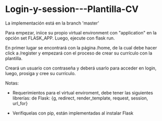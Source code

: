 # Login-y-session---Plantilla-CV

La implementación está en la branch 'master' 

Para empezar, iniice su propio virtual environment con "application" en la opción set FLASK_APP. Luego, ejecute con flask run.

En primer lugar se encontrará con la página /home, de la cual debe hacer click a /register y empezará con el proceso de crear su currículo con la plantilla. 

Creará un usuario con contraseña y deberá usarlo para acceder en login, luego, prosiga y cree su currículo. 

Notas:
- Requerimientos para el virtual enviroment, debe tener las siguientes librerías: de Flask: {g, redirect, render_template, request, session, url_for}

- Verifiquelas con pip, están implementadas al instalar Flask
